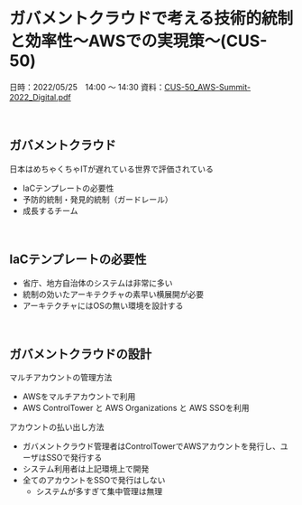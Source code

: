 # ガバメントクラウドで考える技術的統制と効率性〜AWSでの実現策〜(CUS-50)

日時：2022/05/25　14:00 〜 14:30
資料：[CUS-50_AWS-Summit-2022_Digital.pdf](https://contents-s3-bucket.s3.ap-northeast-1.amazonaws.com/documents/aws/202205_AWS_SUMMIT_JAPAN_2022/CUS-50_AWS-Summit-2022_Digital.pdf)

<br>

## ガバメントクラウド

日本はめちゃくちゃITが遅れている世界で評価されている

- IaCテンプレートの必要性
- 予防的統制・発見的統制（ガードレール）
- 成長するチーム

<br>

## IaCテンプレートの必要性

- 省庁、地方自治体のシステムは非常に多い
- 統制の効いたアーキテクチャの素早い横展開が必要
- アーキテクチャにはOSの無い環境を設計する

<br>

## ガバメントクラウドの設計

マルチアカウントの管理方法
- AWSをマルチアカウントで利用
- AWS ControlTower と AWS Organizations と AWS SSOを利用

アカウントの払い出し方法
- ガバメントクラウド管理者はControlTowerでAWSアカウントを発行し、ユーザはSSOで発行する
- システム利用者は上記環境上で開発
- 全てのアカウントをSSOで発行はしない
    - システムが多すぎて集中管理は無理
